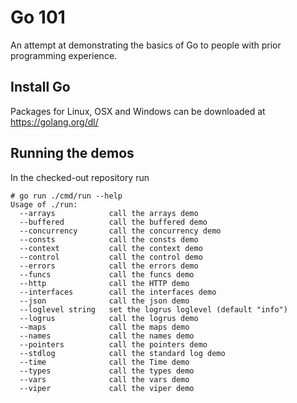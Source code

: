 # Go 101

An attempt at demonstrating the basics of Go to people with prior programming experience.

## Install Go

Packages for Linux, OSX and Windows can be downloaded at https://golang.org/dl/

## Running the demos

In the checked-out repository run

    # go run ./cmd/run --help
    Usage of ./run:
      --arrays            call the arrays demo
      --buffered          call the buffered demo
      --concurrency       call the concurrency demo
      --consts            call the consts demo
      --context           call the context demo
      --control           call the control demo
      --errors            call the errors demo
      --funcs             call the funcs demo
      --http              call the HTTP demo
      --interfaces        call the interfaces demo
      --json              call the json demo
      --loglevel string   set the logrus loglevel (default "info")
      --logrus            call the logrus demo
      --maps              call the maps demo
      --names             call the names demo
      --pointers          call the pointers demo
      --stdlog            call the standard log demo
      --time              call the Time demo
      --types             call the types demo
      --vars              call the vars demo
      --viper             call the viper demo


